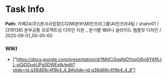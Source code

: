 # Task Info

**Path:** 카페24(주)\본사사업장\[CG]MI본부\MI인프라그룹\AI인프라4팀 / shahn01 / [319138] 본부공통 프로젝트성 디자인 지원 _ 분기별 웨비나 슬라이드 템플릿 디자인 / 2025-09-01_00-00-00

### WIKI
- ["https://docs.google.com/presentation/d/1MtICi3qqNjDYoqO8vj6Y4fKJL-pQiDDupUPg5DWExtk/edit?slide=id.g36d69c4f9b4_4_8#slide=id.g36d69c4f9b4_4_8"]

